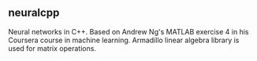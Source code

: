 ## neuralcpp
Neural networks in C++. Based on Andrew Ng's MATLAB exercise 4 in his Coursera course in machine learning. Armadillo linear algebra library is used for matrix operations.

